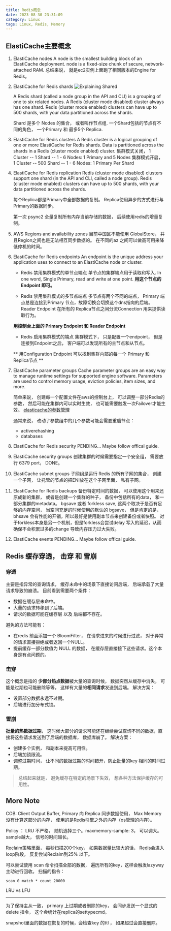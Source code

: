 ```yaml
---
title: Redis概念
date: 2023-08-30 23:31:09
category: Linux
tags: Linux, Redis, Memory
---
```


## ElastiCache主要概念
1. ElastiCache nodes
   A node is the smallest building block of an ElastiCache deployment. 
   node is a fixed-size chunk of secure, network-attached RAM.
   总结来说， 就是ec2实例上面跑了相同版本的Engine for Redis。
1. ElastiCache for Redis shards
   ![Explaining Shared](https://docs.aws.amazon.com/zh_cn/AmazonElastiCache/latest/red-ug/images/ElastiCacheClusters-CSN-RedisShards.png) 

   A Redis shard (called a node group in the API and CLI) is a grouping of one to six related nodes. A Redis (cluster mode disabled) cluster always has one shard.
   Redis (cluster mode enabled) clusters can have up to 500 shards, with your data partitioned across the shards.

   Shard 是多个 Nodes 的集合， 或者叫作节点组. 一个Shard包括的节点有不同的角色， 一个Primary 和 最多5个 Replica.

1. ElastiCache for Redis clusters
   A Redis cluster is a logical grouping of one or more ElastiCache for Redis shards. Data is partitioned across the shards in a Redis (cluster mode enabled) cluster.
   集群模式关闭， 1 Cluster -- 1 Shard -- 1 - 6 Nodes: 1 Primary and 5 Nodes
   集群模式开启， 1 Cluster -- 500 Shard -- 1 - 6 Nodes: 1 Primary Per Shard

1. ElastiCache for Redis replication
   Redis (cluster mode disabled) clusters support one shard (in the API and CLI, called a node group).
   Redis (cluster mode enabled) clusters can have up to 500 shards, with your data partitioned across the shards. 

   每个Replica都是Primary中全部数据的复制。 Replica使用异步的方式进行与Primary的数据同步。 

   第一次 psync2 全量复制所有内存当前存储的数据， 后续使用redis的增量复制。 

1. AWS Regions and availability zones
   目前中国区不能使用 GlobalStore， 并且Region之间也是无法相互同步数据的。 在不同的az 之间可以做高可用来降低停机的时间。 
1. ElastiCache for Redis endpoints
   An endpoint is the unique address your application uses to connect to an ElastiCache node or cluster.

   - Redis 禁用集群模式的单节点端点 
   单节点的集群端点用于读取和写入. In one word, Single Primary, read and write at one point.
   **用这个节点的 Endpoint 即可。**
     
   - Redis 禁用集群模式的多节点端点
   多节点有两个不同的端点， Primary 端点总是连接到Primary 节点，故障切换会切换这个dns指向的后端。
   Reader Endpoint 在所有的 Replica节点之间分流Connection 用来提供读取行为。

   **用控制台上面的 Primary Endpoint 和 Reader Endpoint**

   - Redis 启用集群模式的端点
   集群模式下， 只是配置一个endpoint， 但是连接到Endpoint之后， 客户端可以发现所有的主节点和从节点。

   ** 用Configuration Endpoint 可以找到集群内部的每一个 Primary 和 Replica节点 **

1. ElastiCache parameter groups
   Cache parameter groups are an easy way to manage runtime settings for supported engine software. Parameters are used to control memory usage, eviction policies, item sizes, and more.

   简单来说， 创建每一个配置文件在aws的控制台上， 可以调整一部分Redis的参数， 然后可能在集群内可以实时生效， 也可能需要触发一次Failover才能生效。 
   [elasticache的参数管理](https://docs.aws.amazon.com/zh_cn/AmazonElastiCache/latest/red-ug/ParameterGroups.html) 

   通常来说， 改动了参数组中的几个参数可能会需要重启节点： 
   - activerehashing
   - databases

1. ElastiCache for Redis security
   PENDING... Maybe follow offical guide.
   
1. ElastiCache security groups
   创建集群的时候需要指定一个安全组， 需要放行 6379 port， DONE。

1. ElastiCache subnet groups
   子网组是运行 Redis 的所有子网的集合， 创建一个子网， 让托管的节点的把ENI放在这个子网里面， 私有子网。 

1. ElastiCache for Redis backups
   备份特定时间的数据， 可以使用这个用来还原成新的集群， 或者是创建一个集群的种子， 备份中包括所有的data， 和一部分集群的metadata。
   bgsave 或者 forkless save, 这两个取决于是否有足够的内存空间， 当空间充足的时候使用的默认的 bgsave， 但是肯定的是， bhsave 会有性能的开销，所以最好是使用副本节点来创建备份或者快照。 
   对于forkless本身是另一个机制，但是forkless会尝试delay 写入的延迟，从而确保不会积累过多的change 导致内存压力过大失败。 

1. ElastiCache events
   PENDING... Maybe follow offical guide.

## Redis 缓存穿透， 击穿 和 雪崩
### 穿透
主要是指异常的查询请求， 缓存未命中的场景下直接访问后端， 后端承载了大量请求导致的崩溃。
目前看到需要两个条件： 
- 数据在缓存层未命中。 
- 大量的请求转移到了后端。
- 请求的数据可能在缓存层 以及 后端都不存在。 

避免的方法可能有：
- 在redis 前面添加一个 BloomFilter， 在请求进来的时候进行过滤， 对于异常的请求直接拒绝或者返回一个NULL。
- 提前缓存一部分数值为 NULL 的数据， 在缓存层直接接下这些请求。这个本身是有点问题的。

### 击穿
这个概念是指的 **少部分热点数据**被大量的查询时候，  数据突然从缓存中消失， 可能是过期也可能删除等等， 这样有大量的**相同请求**发送到后端。
解决方案： 
- 设置部分数据永远不过期。 
- 后端进行加分布式锁。 

### 雪崩
**批量的热数据过期**， 这时候大部分的请求可能还在继续尝试查询不同的数据，直接将这些请求发送到了后端的数据库， 数据库崩了。
解决方案： 
- 创建多个实例， 和副本来提高可用性。 
- 后端加锁限流。
- 调整过期时间， 让不同的数据过期的时间错开，防止批量的key 相同的时间过期。

> 总结起来就是， 避免缓存在特定的场景下失效， 想各种方法保护缓存的可用性。 

## More Note
COB: Client Output Buffer,   Primary 向 Replica 同步数据使用， Max Memory 没有计算这部分的内存， 使用的是Redis引擎之外的内存（os管理的内存）。 

Policy ： LRU 不严格， 随机选择三个。maxmemory-sample: 3， 可以调大。 sample越大， 信号的时间越长。 

Reclaim策略里面， 每秒扫描200个key， 如果数据量比较大的话， Redis会进入loop阶段， 反复尝试Reclaim到25% 以下。 

可以尝试使用 scan 命令扫描全部的数据， 遍历所有的key，这样会触发lazyway主动进行回收。 
扫描的指令： 
```
scan 0 match * count 20000
```

LRU vs LFU

---
为了保持主从一致， primary 上过期或者删除的key， 会同步发送一个显式的 delete 指令，  这个会统计在replica的settypecmd。

snapshot里面的数据在恢复的时候，会检查key 的ttl ， 如果超过会直接删除。

